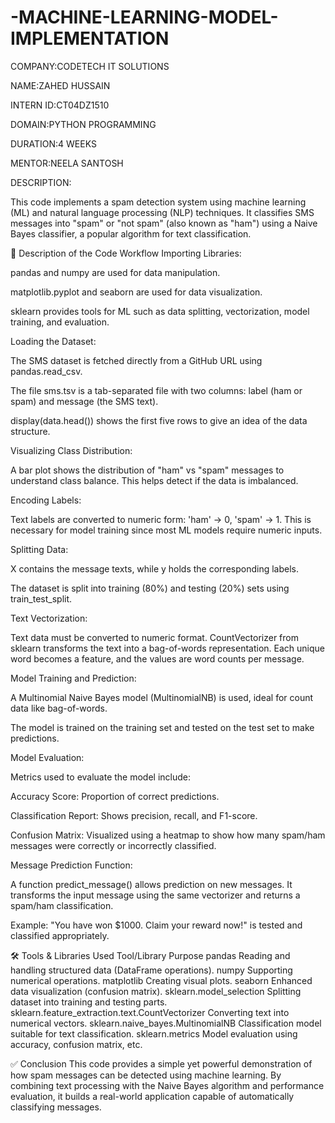 # -MACHINE-LEARNING-MODEL-IMPLEMENTATION

COMPANY:CODETECH IT SOLUTIONS

NAME:ZAHED HUSSAIN

INTERN ID:CT04DZ1510

DOMAIN:PYTHON PROGRAMMING

DURATION:4 WEEKS

MENTOR:NEELA SANTOSH

DESCRIPTION:

This code implements a spam detection system using machine learning (ML) and natural language processing (NLP) techniques. It classifies SMS messages into "spam" or "not spam" (also known as "ham") using a Naive Bayes classifier, a popular algorithm for text classification.

📌 Description of the Code Workflow
Importing Libraries:

pandas and numpy are used for data manipulation.

matplotlib.pyplot and seaborn are used for data visualization.

sklearn provides tools for ML such as data splitting, vectorization, model training, and evaluation.

Loading the Dataset:

The SMS dataset is fetched directly from a GitHub URL using pandas.read_csv.

The file sms.tsv is a tab-separated file with two columns: label (ham or spam) and message (the SMS text).

display(data.head()) shows the first five rows to give an idea of the data structure.

Visualizing Class Distribution:

A bar plot shows the distribution of "ham" vs "spam" messages to understand class balance. This helps detect if the data is imbalanced.

Encoding Labels:

Text labels are converted to numeric form: 'ham' → 0, 'spam' → 1. This is necessary for model training since most ML models require numeric inputs.

Splitting Data:

X contains the message texts, while y holds the corresponding labels.

The dataset is split into training (80%) and testing (20%) sets using train_test_split.

Text Vectorization:

Text data must be converted to numeric format. CountVectorizer from sklearn transforms the text into a bag-of-words representation. Each unique word becomes a feature, and the values are word counts per message.

Model Training and Prediction:

A Multinomial Naive Bayes model (MultinomialNB) is used, ideal for count data like bag-of-words.

The model is trained on the training set and tested on the test set to make predictions.

Model Evaluation:

Metrics used to evaluate the model include:

Accuracy Score: Proportion of correct predictions.

Classification Report: Shows precision, recall, and F1-score.

Confusion Matrix: Visualized using a heatmap to show how many spam/ham messages were correctly or incorrectly classified.

Message Prediction Function:

A function predict_message() allows prediction on new messages. It transforms the input message using the same vectorizer and returns a spam/ham classification.

Example: "You have won $1000. Claim your reward now!" is tested and classified appropriately.

🛠️ Tools & Libraries Used
Tool/Library	Purpose
pandas	Reading and handling structured data (DataFrame operations).
numpy	Supporting numerical operations.
matplotlib	Creating visual plots.
seaborn	Enhanced data visualization (confusion matrix).
sklearn.model_selection	Splitting dataset into training and testing parts.
sklearn.feature_extraction.text.CountVectorizer	Converting text into numerical vectors.
sklearn.naive_bayes.MultinomialNB	Classification model suitable for text classification.
sklearn.metrics	Model evaluation using accuracy, confusion matrix, etc.

✅ Conclusion
This code provides a simple yet powerful demonstration of how spam messages can be detected using machine learning. By combining text processing with the Naive Bayes algorithm and performance evaluation, it builds a real-world application capable of automatically classifying messages.



